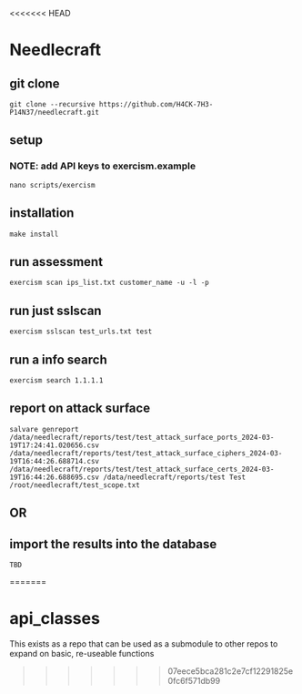 <<<<<<< HEAD
# Needlecraft 
## git clone
```
git clone --recursive https://github.com/H4CK-7H3-P14N37/needlecraft.git
```
## setup
### NOTE: add API keys to exercism.example
```
nano scripts/exercism
```

## installation
```
make install
```

## run assessment
```
exercism scan ips_list.txt customer_name -u -l -p
```

## run just sslscan
```
exercism sslscan test_urls.txt test
```

## run a info search
```
exercism search 1.1.1.1
```

## report on attack surface
```
salvare genreport /data/needlecraft/reports/test/test_attack_surface_ports_2024-03-19T17:24:41.020656.csv /data/needlecraft/reports/test/test_attack_surface_ciphers_2024-03-19T16:44:26.688714.csv /data/needlecraft/reports/test/test_attack_surface_certs_2024-03-19T16:44:26.688695.csv /data/needlecraft/reports/test Test /root/needlecraft/test_scope.txt
```

## OR

## import the results into the database
```
TBD
```
=======
# api_classes
This exists as a repo that can be used as a submodule to other repos to expand on basic, re-useable functions
>>>>>>> 07eece5bca281c2e7cf12291825e0fc6f571db99
